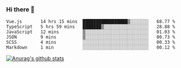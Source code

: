 ### Hi there 👋



<!--
**webB1an/webB1an** is a ✨ _special_ ✨ repository because its `README.md` (this file) appears on your GitHub profile.

Here are some ideas to get you started:

- 🔭 I’m currently working on ...
- 🌱 I’m currently learning ...
- 👯 I’m looking to collaborate on ...
- 🤔 I’m looking for help with ...
- 💬 Ask me about ...
- 📫 How to reach me: ...
- 😄 Pronouns: ...
- ⚡ Fun fact: ...
-->

<!--START_SECTION:waka-->

```text
Vue.js       14 hrs 15 mins  █████████████████▒░░░░░░░   68.77 %
TypeScript   5 hrs 59 mins   ███████▒░░░░░░░░░░░░░░░░░   28.88 %
JavaScript   12 mins         ▒░░░░░░░░░░░░░░░░░░░░░░░░   01.03 %
JSON         9 mins          ▒░░░░░░░░░░░░░░░░░░░░░░░░   00.73 %
SCSS         4 mins          ░░░░░░░░░░░░░░░░░░░░░░░░░   00.33 %
Markdown     1 min           ░░░░░░░░░░░░░░░░░░░░░░░░░   00.12 %
```

<!--END_SECTION:waka-->


[![Anurag's github stats](https://github-readme-stats.vercel.app/api?username=webB1an&show_icons=true&theme=radical)](https://github.com/anuraghazra/github-readme-stats)

